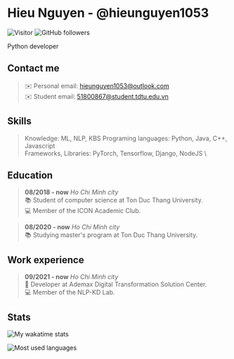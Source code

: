 Hieu Nguyen - @hieunguyen1053
=============================
![Visitor](https://komarev.com/ghpvc/?username=hieunguyen1053&style=flat-square&label=Visitors)
![GitHub followers](https://img.shields.io/github/followers/hieunguyen1053?label=Followers&style=flat-square)

Python developer

Contact me
-----------
> ✉️ Personal email: [hieunguyen1053@outlook.com](mailto:hieunguyen1053@outlook.com) \
> ✉️ Student email: [51800867@student.tdtu.edu.vn](mailto:51800867@student.tdtu.edu.vn)

Skills
------
> Knowledge: ML, NLP, KBS
> Programing languages: Python, Java, C++, Javascript \
> Frameworks, Libraries: PyTorch, Tensorflow, Django, NodeJS \

Education
---------
> **08/2018 - now** _Ho Chi Minh city_ \
> 📚 Student of computer science at Ton Duc Thang University. \
> 💻 Member of the ICON Academic Club.

> **08/2020 - now** _Ho Chi Minh city_ \
> 📚 Studying master's program at Ton Duc Thang University.

Work experience
---------------
> **09/2021 - now** _Ho Chi Minh city_ \
> 💼 Developer at Ademax Digital Transformation Solution Center. \
> 💻 Member of the NLP-KD Lab.

Stats
-----
![My wakatime stats](https://github-readme-stats.vercel.app/api/wakatime?username=hieunguyen1053&custom_title=Last+7+days+activities&langs_count=5&theme=vue-dark)

![Most used languages](https://github-readme-stats.vercel.app/api/top-langs/?username=hieunguyen1053&card_width=445&layout=compact&langs_count=10&theme=vue-dark)
